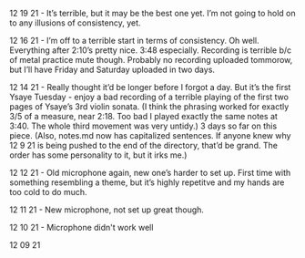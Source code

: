 12 19 21 - It’s terrible, but it may be the best one yet. I’m not going to hold on to any illusions of consistency, yet.

12 16 21 - I’m off to a terrible start in terms of consistency. Oh well. Everything after 2:10’s pretty nice. 3:48 especially. Recording is terrible b/c of metal practice mute though. Probably no recording uploaded tommorow, but I’ll have Friday and Saturday uploaded in two days.  

12 14 21 - Really thought it’d be longer before I forgot a day. But it’s the first Ysaye Tuesday - enjoy a bad recording of a terrible playing of the first two pages of Ysaye’s 3rd violin sonata. (I think the phrasing worked for exactly 3/5 of a measure, near 2:18. Too bad I played exactly the same notes at 3:40. The whole third movement was very untidy.) 3 days so far on this piece. (Also, notes.md now has capitalized sentences. If anyone knew why 12 9 21 is being pushed to the end of the directory, that’d be grand. The order has some personality to it, but it irks me.)

12 12 21 - Old microphone again, new one’s harder to set up. First time with something resembling a theme, but it’s highly repetitve and my hands are too cold to do much. 

12 11 21 - New microphone, not set up great though. 

12 10 21 - Microphone didn't work well

12 09 21